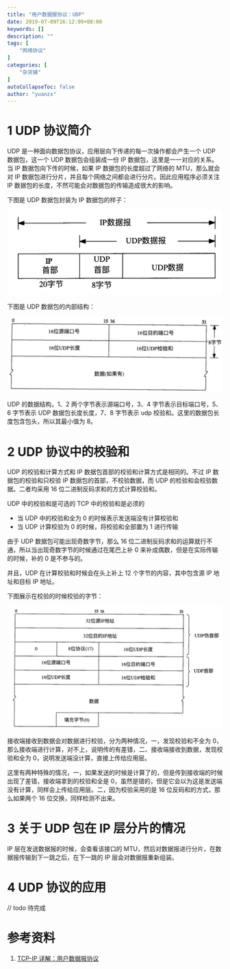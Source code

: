 ```yaml
---
title: "用户数据报协议：UDP"
date: 2019-07-09T16:12:09+08:00
keywords: []
description: ""
tags: [
    "网络协议"
]
categories: [
    "杂货铺"
]
autoCollapseToc: false
author: "yuanzx"
---
```


# 1 UDP 协议简介

UDP 是一种面向数据包协议，应用层向下传递的每一次操作都会产生一个 UDP 数据包，这一个 UDP 数据包会组装成一份 IP 数据包，这里是一一对应的关系。当 IP 数据包向下传的时候，如果 IP 数据包的长度超过了网络的 MTU，那么就会对 IP 数据包进行分片，并且每个网络之间都会进行分片。因此应用程序必须关注 IP 数据包的长度，不然可能会对数据包的传输造成很大的影响。

下图是 UDP 数据包封装为 IP 数据包的样子：

![UDP 数据包封装为 IP 数据包](/media/hovel/5.png)

下图是 UDP 数据包的内部结构：

![UDP 数据包的结构](/media/hovel/6.png)

UDP 的数据结构，1、2 两个字节表示源端口号，3、4 字节表示目标端口号，5、6 字节表示 UDP 数据包长度长度，7、8 字节表示 udp 校验和。这里的数据包长度包含包头，所以其最小值为 8。

# 2 UDP 协议中的校验和

UDP 的校验和计算方式和 IP 数据包首部的校验和计算方式是相同的。不过 IP 数据包的校验和只校验 IP 数据包的首部，不校验数据，而 UDP 的检验和会校验数据。二者均采用 16 位二进制反码求和的方式计算校验和。

UDP 中的校验和是可选的 TCP 中的校验和是必须的

- 当 UDP 中的校验和全为 0 的时候表示发送端没有计算校验和
- 当 UDP 计算校验为 0 的时候，将校验和全部置为 1 进行传输

由于 UDP 数据包可能出现奇数字节，那么 16 位二进制反码求和的运算就行不通，所以当出现奇数字节的时候通过在尾巴上补 0 来补成偶数，但是在实际传输的时候，补的 0 是不参与的。

并且，UDP 在计算校验和时候会在头上补上 12 个字节的内容，其中包含源 IP 地址和目标 IP 地址。

下图展示在校验的时候校验的字节：

![UDP 校验时候校验的字节](/media/hovel/7.png)

接收端接收到数据会对数据进行校验，分为两种情况，一，发现校验和不全为 0，那么接收端进行计算，对不上，说明传的有差错，二、接收端接收到数据，发现校验和全为 0，说明发送端没计算，直接上传给应用层。

这里有两种特殊的情况，一，如果发送的时候是计算了的，但是传到接收端的时候出现了差错，接收端拿到的校验和全是 0，虽然是错的，但是它会以为这是发送端没有计算，同样会上传给应用层。二，因为校验采用的是 16 位反码和的方式，那么如果两个 16 位交换，同样检测不出来。

# 3 关于 UDP 包在 IP 层分片的情况

IP 层在发送数据报的时候，会查看该接口的 MTU，然后对数据报进行分片，在数据报传输到下一跳之后，在下一跳的 IP 层会对数据报重新组装。

# 4 UDP 协议的应用

// todo 待完成

# 参考资料

1. [TCP-IP 详解：用户数据报协议](https://gitee.com/zhixiangyuan/bookStorage/raw/master/%E7%BC%96%E7%A8%8B/TCP-IP%E8%AF%A6%E8%A7%A3(%E5%8D%B7%E4%B8%80%E3%80%81%E4%BA%8C%E3%80%81%E4%B8%89).pdf)